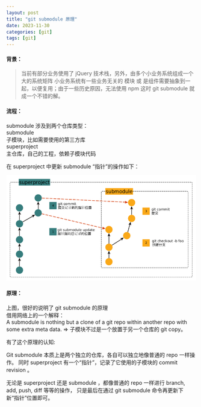 ```yaml
---
layout: post
title: "git submodule 原理"
date: 2023-11-30
categories: [git]
tags: [git]
---
```


#### 背景：
> 当前有部分业务使用了 jQuery 技术栈，另外，由多个小业务系统组成一个大的系统矩阵
小业务系统有一些业务无关的 模块 或 是组件需要抽象到一起，以便复用；由于一些历史原因，无法使用 npm
这时 git submodule 就成一个不错的解。

#### 流程：
> 
submodule 涉及到两个仓库类型：<br />
submodule<br />
子模块，比如需要使用的第三方库<br />
superproject<br />
主仓库，自己的工程，依赖子模块代码

在 superproject 中更新 submodule “指针”的操作如下：

![submodule 更新示意图](/assets/images/git-submodule-diagram.png "submodule 更新示意图")

#### 原理：
> 
上图，很好的说明了 git submodule 的原理 <br />
借用网络上的一个解释：<br />
A submodule is nothing but a clone of a git repo within another repo with some extra meta data. 
=> 子模块不过是一个放置于另一个仓库的 git copy。<br />

有了这个原理的认知:

Git submodule 本质上是两个独立的仓库，各自可以独立地像普通的 repo 一样操作。 同时 superproject 有一个“指针”，记录了它使用的子模块的 commit revision 。

无论是 superproject 还是 submodule ，都像普通的 repo 一样进行 branch, add, push, diff 等等的操作， 只是最后在通过 git submodule 命令再更新下新“指针”位置即可。

